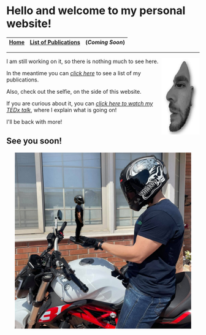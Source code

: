 # Hello and welcome to my personal website!

|[**Home**](https://phivph.github.io)|[**List of Publications**](https://phivph.github.io/publications/)|(*Coming Soon*)|
|:-:|:-:|:-:|

---

<img align="right" width="100" height="200" src="selfillussion.jpg">


I am still working on it, so there is nothing much to see here.

In the meantime you can [*click here*](https://phivph.github.io/publications/) to see a list of my publications.

Also, check out the selfie, on the side of this website. 

If you are curious about it, you can [*click here to watch my TEDx talk*](https://www.ted.com/talks/phivos_phylactou_beyond_what_our_eyes_perceive "Beyond what our Eyes Perceive"), where I explain what is going on! 


I'll be back with more! 

**See you soon!**
---

<div align="center">
  <img width="460" height="460" src="me_on_bike.jpg">
</div>

